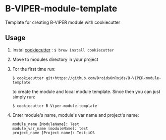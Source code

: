 # B-VIPER-module-template

Template for creating B-VIPER module with cookiecutter

## Usage
1. Instal [cookiecutter](https://github.com/audreyr/cookiecutter) :
    ```$ brew install cookiecutter```
2. Move to modules directory in your project
3. For the first time run:

    ```$ cookiecutter git+https://github.com/DroidsOnRoids/B-VIPER-module-template```
   
   to create the module and local module template.
    Since then you can just simply run:
    
    ```$ cookiecutter B-Viper-module-template```
    
4. Enter module's name, module's var name and project's name:

    ```
    module_name [ModuleName]: Test
    module_var_name [moduleName]: test
    project_name [Project name]: Test-iOS
    ```
